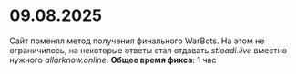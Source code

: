 # 09.08.2025
Сайт поменял метод получения финального WarBots. На этом не ограничилось, на некоторые ответы стал отдавать *stloadi.live* вместно нужного *allarknow.online*.
**Общее время фикса**: 1 час
